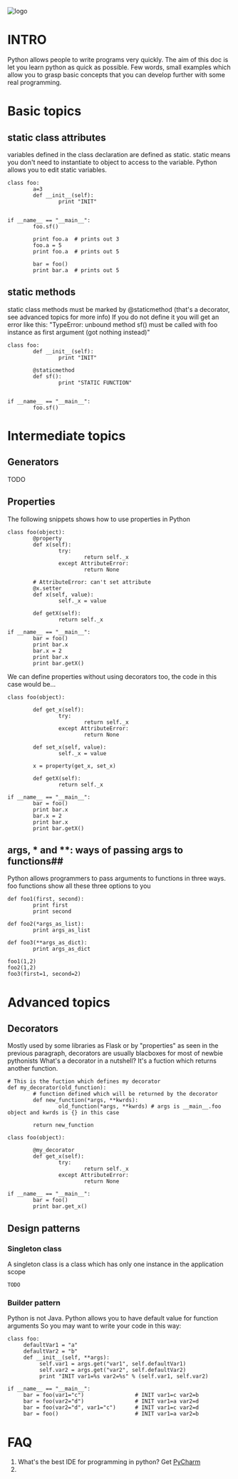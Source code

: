      
![logo](http://www.python.org/community/logos/python-logo-master-v3-TM.png)

# INTRO #
Python allows people to write programs very quickly. The aim of this doc is 
let you learn python as quick as possible. Few words, small examples which
allow you to grasp basic concepts that you can develop further with some 
real programming.

# Basic topics #

## static class attributes ##
variables defined in the class declaration are defined as static. static means you don't need to instantiate to object to access to the variable.
Python allows you to edit static variables.

````
class foo:
        a=3
        def __init__(self):
                print "INIT"


if __name__ == "__main__":
        foo.sf()

        print foo.a  # prints out 3
        foo.a = 5
        print foo.a  # prints out 5

        bar = foo()
        print bar.a  # prints out 5

````   
## static methods ##
static class methods must be marked by @staticmethod (that's a decorator, see advanced topics for more info)
If you do not define it you will get an error like this: 
"TypeError: unbound method sf() must be called with foo instance as first argument (got nothing instead)"
````
class foo:
        def __init__(self):
                print "INIT"
        
        @staticmethod
        def sf():
                print "STATIC FUNCTION"


if __name__ == "__main__":
        foo.sf()
````


# Intermediate topics #

## Generators ##
TODO

## Properties ##
The following snippets shows how to use properties in Python

````
class foo(object):
        @property
        def x(self):
                try:
                        return self._x
                except AttributeError:
                        return None

        # AttributeError: can't set attribute
        @x.setter
        def x(self, value):
                self._x = value

        def getX(self):
                return self._x

if __name__ == "__main__":
        bar = foo()
        print bar.x
        bar.x = 2
        print bar.x
        print bar.getX()
````

We can define properties without using decorators too, the code in this case would be...
````
class foo(object):

        def get_x(self):
                try:
                        return self._x
                except AttributeError:
                        return None

        def set_x(self, value):
                self._x = value

        x = property(get_x, set_x)

        def getX(self):
                return self._x

if __name__ == "__main__":
        bar = foo()
        print bar.x
        bar.x = 2
        print bar.x
        print bar.getX()
````

## args, * and **: ways of passing args to functions##
Python allows programmers to pass arguments to functions in three ways.
foo functions show all these three options to you

````
def foo1(first, second):
        print first
        print second

def foo2(*args_as_list):
        print args_as_list

def foo3(**args_as_dict):
        print args_as_dict

foo1(1,2)
foo2(1,2)
foo3(first=1, second=2)
````
# Advanced topics #

## Decorators ##
Mostly used by some libraries as Flask or by "properties" as seen in the previous paragraph, decorators are usually blacboxes for most of newbie pythonists
What's a decorator in a nutshell? It's a fuction which returns another function.


````
# This is the fuction which defines my decorator
def my_decorator(old_function):
        # function defined which will be returned by the decorator
        def new_function(*args, **kwrds):
                old_function(*args, **kwrds) # args is __main__.foo object and kwrds is {} in this case
                
        return new_function

class foo(object):

        @my_decorator
        def get_x(self):
                try:
                        return self._x
                except AttributeError:
                        return None
                        
if __name__ == "__main__":
        bar = foo()
        print bar.get_x()
````

## Design patterns ##
### Singleton class ###
A singleton class is a class which has only one instance in the application scope
````
TODO
````

### Builder pattern ###
Python is not Java. Python allows you to have default value for function arguments
So you may want to write your code in this way:
````
class foo:
     defaultVar1 = "a"
     defaultVar2 = "b"
     def __init__(self, **args):
          self.var1 = args.get("var1", self.defaultVar1)
          self.var2 = args.get("var2", self.defaultVar2)
          print "INIT var1=%s var2=%s" % (self.var1, self.var2)

if __name__ == "__main__":
     bar = foo(var1="c")                # INIT var1=c var2=b
     bar = foo(var2="d")                # INIT var1=a var2=d
     bar = foo(var2="d", var1="c")      # INIT var1=c var2=d
     bar = foo()                        # INIT var1=a var2=b

````

# FAQ #
1. What's the best IDE for programming in python? Get [PyCharm](http://www.jetbrains.com/pycharm/)
2. 
